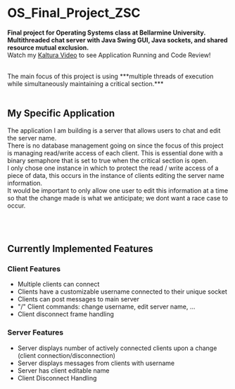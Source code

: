# OS_Final_Project_ZSC

**Final project for Operating Systems class at Bellarmine University. Multithreaded chat server with Java Swing GUI, Java sockets, and shared resource mutual exclusion.**
<br>
Watch my [Kaltura Video]([https://video.bellarmine.edu/media/Operating+Systems+Fall+2023+Project/1_9nxtz0pc](https://video.bellarmine.edu/media/Multi-threaded+Chat+Server+%28OS+Final+Project%29/1_vhcd0qom)) to see Application Running and Code Review!

<br>
The main focus of this project is using ***multiple threads of execution while simultaneously maintaining a critical section.***

<br>
<br>

## My Specific Application

The application I am building is a server that allows users to chat and edit the server name.
<br>
There is no database management going on since the focus of this project is managing read/write access of each client. This is essential done with a binary semaphore that is set to true when the critical section is open.
<br>
I only chose one instance in which to protect the read / write access of a piece of data, this occurs in the instance of clients editing the server name information.
<br>
It would be important to only allow one user to edit this information at a time so that the change made is what we anticipate; we dont want a race case to occur.

<br>
<br>

## Currently Implemented Features

### Client Features
- Multiple clients can connect
- Clients have a customizable username connected to their unique socket
- Clients can post messages to main server
- "/" Client commands: change username, edit server name, ...
- Client disconnect frame handling

### Server Features
- Server displays number of actively connected clients upon a change (client connection/disconnection)
- Server displays messages from clients with username
- Server has client editable name
- Client Disconnect Handling

<br>
<br>




